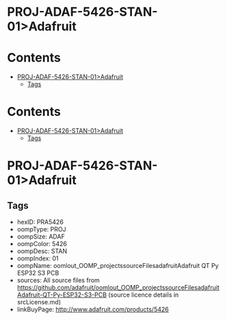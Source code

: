 
PROJ-ADAF-5426-STAN-01>Adafruit
===============================

Contents
========

* [PROJ-ADAF-5426-STAN-01>Adafruit](#proj-adaf-5426-stan-01adafruit)
	* [Tags](#tags)

Contents
========

* [PROJ-ADAF-5426-STAN-01>Adafruit](#proj-adaf-5426-stan-01adafruit)
	* [Tags](#tags)

# PROJ-ADAF-5426-STAN-01>Adafruit

## Tags

- hexID: PRA5426
- oompType: PROJ
- oompSize: ADAF
- oompColor: 5426
- oompDesc: STAN
- oompIndex: 01
- oompName: oomlout_OOMP_projectssourceFilesadafruitAdafruit QT Py ESP32 S3 PCB
- sources: All source files from https://github.com/adafruit/oomlout_OOMP_projectssourceFilesadafruitAdafruit-QT-Py-ESP32-S3-PCB (source licence details in srcLicense.md)
- linkBuyPage: http://www.adafruit.com/products/5426
